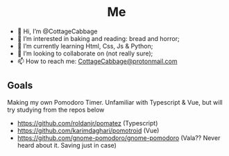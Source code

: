 <h1 align='center'>Me</h1>

- 👋 Hi, I’m @CottageCabbage
- 👀 I’m interested in baking and reading: bread and horror;
- 🌱 I’m currently learning Html, Css, Js & Python;
- 💞️ I’m looking to collaborate on (not really sure);
- 📫 How to reach me: CottageCabbage@protonmail.com

## Goals
Making my own Pomodoro Timer. Unfamiliar with Typescript & Vue, but will try studying from the repos below
+ https://github.com/roldanjr/pomatez (Typescript)
+ https://github.com/karimdaghari/pomotroid (Vue)
+ https://github.com/gnome-pomodoro/gnome-pomodoro (Vala?? Never heard about it. Saving just in case)
